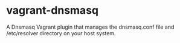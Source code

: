 vagrant-dnsmasq
===============

A Dnsmasq Vagrant plugin that manages the dnsmasq.conf file and /etc/resolver directory on your host system.
